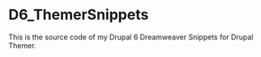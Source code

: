 D6_ThemerSnippets
=================

This is the source code of my Drupal 6 Dreamweaver Snippets for Drupal Themer.